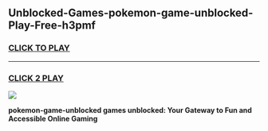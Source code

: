 
## Unblocked-Games-pokemon-game-unblocked-Play-Free-h3pmf
<h3>
<a href="https://premium76.site?title=pokemon-game-unblocked&ref=22A">CLICK TO PLAY</a></h3>
<hr>

<h3>
<a href="https://premium76.site?title=pokemon-game-unblocked&ref=22A">CLICK 2 PLAY</a>
  
</h3>

<a href="https://premium76.site?title=pokemon-game-unblocked&ref=22A"><img src="https://clearcache.store/games.png"></a>


**pokemon-game-unblocked games unblocked: Your Gateway to Fun and Accessible Online Gaming**
